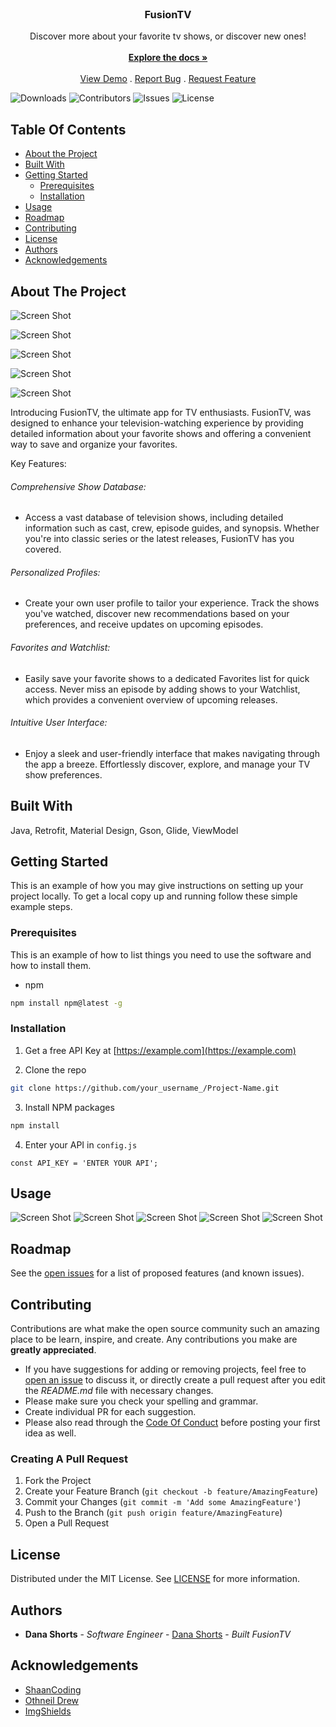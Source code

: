<br/>
<p align="center">
  <h3 align="center">FusionTV</h3>

  <p align="center">
    Discover more about your favorite tv shows, or discover new ones!
    <br/>
    <br/>
    <a href="https://github.com/Csudhtoro/FusionTV"><strong>Explore the docs »</strong></a>
    <br/>
    <br/>
    <a href="https://github.com/Csudhtoro/FusionTV">View Demo</a>
    .
    <a href="https://github.com/Csudhtoro/FusionTV/issues">Report Bug</a>
    .
    <a href="https://github.com/Csudhtoro/FusionTV/issues">Request Feature</a>
  </p>
</p>

![Downloads](https://img.shields.io/github/downloads/Csudhtoro/FusionTV/total) ![Contributors](https://img.shields.io/github/contributors/Csudhtoro/FusionTV?color=dark-green) ![Issues](https://img.shields.io/github/issues/Csudhtoro/FusionTV) ![License](https://img.shields.io/github/license/Csudhtoro/FusionTV) 

## Table Of Contents

* [About the Project](#about-the-project)
* [Built With](#built-with)
* [Getting Started](#getting-started)
  * [Prerequisites](#prerequisites)
  * [Installation](#installation)
* [Usage](#usage)
* [Roadmap](#roadmap)
* [Contributing](#contributing)
* [License](#license)
* [Authors](#authors)
* [Acknowledgements](#acknowledgements)

## About The Project

![Screen Shot](https://drive.google.com/uc?id=1JETw7fn9vRG-NdwXUz9V8WDbQEGXD5iK)

![Screen Shot](https://drive.google.com/uc?id=1buu1CAoYGpfwJ5-Yfw-JGX6zEfXQlMaJ)

![Screen Shot](https://drive.google.com/uc?id=1rLjd_uncrQl_1JAeEnIlJ_sAD7fAaBur)

![Screen Shot](https://drive.google.com/uc?id=1ep24Okl98r2XAo8ooFiEeVptURIrPv30)

![Screen Shot](https://drive.google.com/uc?id=1CnIsku1V5Vi9T53i4dbUkpUYFBWQCq0y)

Introducing FusionTV, the ultimate app for TV enthusiasts. FusionTV, was designed to enhance your television-watching experience by providing detailed information about your favorite shows and offering a convenient way to save and organize your favorites.

Key Features:

 ###### Comprehensive Show Database: 
 - Access a vast database of television shows, including detailed information such as cast, crew, episode guides, and synopsis. Whether you're into classic series or the latest releases, FusionTV has you covered.

###### Personalized Profiles: 
- Create your own user profile to tailor your experience. Track the shows you've watched, discover new recommendations based on your preferences, and receive updates on upcoming episodes.

###### Favorites and Watchlist: 
- Easily save your favorite shows to a dedicated Favorites list for quick access. Never miss an episode by adding shows to your Watchlist, which provides a convenient overview of upcoming releases.

###### Intuitive User Interface: 
- Enjoy a sleek and user-friendly interface that makes navigating through the app a breeze. Effortlessly discover, explore, and manage your TV show preferences.

## Built With

Java, Retrofit, Material Design, Gson, Glide, ViewModel

## Getting Started

This is an example of how you may give instructions on setting up your project locally.
To get a local copy up and running follow these simple example steps.

### Prerequisites

This is an example of how to list things you need to use the software and how to install them.

* npm

```sh
npm install npm@latest -g
```

### Installation

1. Get a free API Key at [https://example.com](https://example.com)

2. Clone the repo

```sh
git clone https://github.com/your_username_/Project-Name.git
```

3. Install NPM packages

```sh
npm install
```

4. Enter your API in `config.js`

```JS
const API_KEY = 'ENTER YOUR API';
```

## Usage

![Screen Shot](https://drive.google.com/uc?id=1ytKs5AbIeHAdK9IZDw-zynwB4iu-IPv4)
![Screen Shot](https://drive.google.com/uc?id=1buu1CAoYGpfwJ5-Yfw-JGX6zEfXQlMaJ)
![Screen Shot](https://drive.google.com/uc?id=1RN97lVZAN28Y_79jo2_JWMS97mcxFUIB)
![Screen Shot](https://drive.google.com/uc?id=1ep24Okl98r2XAo8ooFiEeVptURIrPv30)
![Screen Shot](https://drive.google.com/uc?id=1CnIsku1V5Vi9T53i4dbUkpUYFBWQCq0y)

## Roadmap

See the [open issues](https://github.com/Csudhtoro/FusionTV/issues) for a list of proposed features (and known issues).

## Contributing

Contributions are what make the open source community such an amazing place to be learn, inspire, and create. Any contributions you make are **greatly appreciated**.
* If you have suggestions for adding or removing projects, feel free to [open an issue](https://github.com/Csudhtoro/FusionTV/issues/new) to discuss it, or directly create a pull request after you edit the *README.md* file with necessary changes.
* Please make sure you check your spelling and grammar.
* Create individual PR for each suggestion.
* Please also read through the [Code Of Conduct](https://github.com/Csudhtoro/FusionTV/blob/main/CODE_OF_CONDUCT.md) before posting your first idea as well.

### Creating A Pull Request

1. Fork the Project
2. Create your Feature Branch (`git checkout -b feature/AmazingFeature`)
3. Commit your Changes (`git commit -m 'Add some AmazingFeature'`)
4. Push to the Branch (`git push origin feature/AmazingFeature`)
5. Open a Pull Request

## License

Distributed under the MIT License. See [LICENSE](https://github.com/Csudhtoro/FusionTV/blob/main/LICENSE.md) for more information.

## Authors

* **Dana Shorts** - *Software Engineer* - [Dana Shorts](https://github.com/csudhtoro/) - *Built FusionTV*

## Acknowledgements

* [ShaanCoding](https://github.com/ShaanCoding/)
* [Othneil Drew](https://github.com/othneildrew/Best-README-Template)
* [ImgShields](https://shields.io/)
